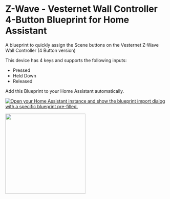 # Z-Wave - Vesternet Wall Controller 4-Button Blueprint for Home Assistant

A blueprint to quickly assign the Scene buttons on the Vesternet Z-Wave Wall Controller (4 Button version)

This device has 4 keys and supports the following inputs:
* Pressed
* Held Down
* Released

Add this Blueprint to your Home Assistant automatically.

[![Open your Home Assistant instance and show the blueprint import dialog with a specific blueprint pre-filled.](https://my.home-assistant.io/badges/blueprint_import.svg)][def1]


[<img src="https://www.vesternet.com/cdn/shop/files/listing-05_4_b1bcd772-9298-412f-854e-ff91dfb725d4.jpg?v=1694180741&width=1517" width="250"/>](https://www.vesternet.com/en-global/collections/z-wave-keyfobs-remotes-wall-controllers/products/vesternet-z-wave-wall-controller-4-button)


[def1]: https://my.home-assistant.io/redirect/blueprint_import/?blueprint_url=https%3A%2F%2Fgithub.com%2Fbeerygaz%2Fha-bp-VES-ZW-WAL-008